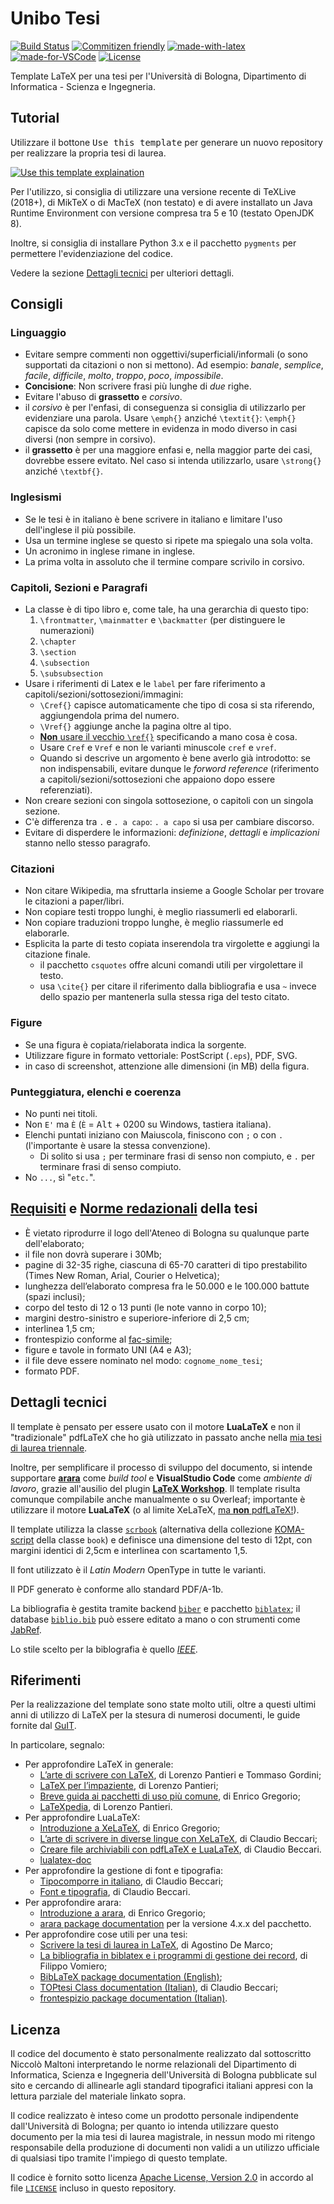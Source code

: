 # Unibo Tesi

[![Build Status](https://travis-ci.com/NiccoMlt/Unibo-Tesi.svg?branch=master)](https://travis-ci.com/NiccoMlt/Unibo-Tesi)
[![Commitizen friendly](https://img.shields.io/badge/commitizen-friendly-brightgreen.svg)](http://commitizen.github.io/cz-cli/)
[![made-with-latex](https://img.shields.io/badge/Made%20with-LaTeX-1f425f.svg)](https://www.latex-project.org/)
[![made-for-VSCode](https://img.shields.io/badge/Made%20for-VSCode-1f425f.svg)](https://code.visualstudio.com/)
[![License](https://img.shields.io/badge/License-Apache%202.0-blue.svg)](https://opensource.org/licenses/Apache-2.0)

Template LaTeX per una tesi per l'Università di Bologna, Dipartimento di Informatica - Scienza e Ingegneria.

## Tutorial

Utilizzare il bottone <kbd>Use this template</kbd> per generare un nuovo repository per realizzare la propria tesi di laurea.

[![Use this template explaination](https://help.github.com/assets/images/help/repository/use-this-template-button.png)](https://help.github.com/en/articles/creating-a-repository-from-a-template)

Per l'utilizzo, si consiglia di utilizzare una versione recente di TeXLive (2018+), di MikTeX o di MacTeX (non testato) e di avere installato un Java Runtime Environment con versione compresa tra 5 e 10 (testato OpenJDK 8).

Inoltre, si consiglia di installare Python 3.x e il pacchetto `pygments` per permettere l'evidenziazione del codice.

Vedere la sezione [Dettagli tecnici](#dettagli-tecnici) per ulteriori dettagli.

## Consigli

### Linguaggio

- Evitare sempre commenti non oggettivi/superficiali/informali (o sono supportati da citazioni o non si mettono).
  Ad esempio: _banale_, _semplice_, _facile_, _difficile_, _molto_, _troppo_, _poco_, _impossibile_.
- **Concisione**: Non scrivere frasi più lunghe di _due_ righe.
- Evitare l'abuso di **grassetto** e _corsivo_.
- il _corsivo_ è per l'enfasi, di conseguenza si consiglia di utilizzarlo per evidenziare una parola.
  Usare `\emph{}` anziché `\textit{}`:
  `\emph{}` capisce da solo come mettere in evidenza in modo diverso in casi diversi (non sempre in corsivo).
- il **grassetto** è per una maggiore enfasi e, nella maggior parte dei casi, dovrebbe essere evitato.
  Nel caso si intenda utilizzarlo, usare `\strong{}` anziché `\textbf{}`.

### Inglesismi

- Se le tesi è in italiano è bene scrivere in italiano e limitare l'uso dell'inglese il più possibile.
- Usa un termine inglese se questo si ripete ma spiegalo una sola volta.
- Un acronimo in inglese rimane in inglese.
- La prima volta in assoluto che il termine compare scrivilo in corsivo.

### Capitoli, Sezioni e Paragrafi

- La classe è di tipo libro e, come tale, ha una gerarchia di questo tipo:
  1. `\frontmatter`, `\mainmatter` e `\backmatter` (per distinguere le numerazioni)
  2. `\chapter`
  3. `\section`
  4. `\subsection`
  5. `\subsubsection`
- Usare i riferimenti di Latex e le `label` per fare riferimento a capitoli/sezioni/sottosezioni/immagini:
  - `\Cref{}` capisce automaticamente che tipo di cosa si sta riferendo, aggiungendola prima del numero.
  - `\Vref{}` aggiunge anche la pagina oltre al tipo.
  - <ins>**Non** usare il vecchio `\ref{}`</ins> specificando a mano cosa è cosa.
  - Usare `Cref` e `Vref` e non le varianti minuscole `cref` e `vref`.
  - Quando si descrive un argomento è bene averlo già introdotto: se non indispensabili, evitare dunque le _forword reference_ (riferimento a capitoli/sezioni/sottosezioni che appaiono dopo essere referenziati).
- Non creare sezioni con singola sottosezione, o capitoli con un singola sezione.
- C'è differenza tra `.` e `. a capo`: `. a capo` si usa per cambiare discorso.
- Evitare di disperdere le informazioni: _definizione_, _dettagli_ e _implicazioni_ stanno nello stesso paragrafo.

### Citazioni

- Non citare Wikipedia, ma sfruttarla insieme a Google Scholar per trovare le citazioni a paper/libri.
- Non copiare testi troppo lunghi, è meglio riassumerli ed elaborarli.
- Non copiare traduzioni troppo lunghe, è meglio riassumerle ed elaborarle.
- Esplicita la parte di testo copiata inserendola tra virgolette e aggiungi la citazione finale.
  - il pacchetto `csquotes` offre alcuni comandi utili per virgolettare il testo.
  - usa `\cite{}` per citare il riferimento dalla bibliografia e usa `~` invece dello spazio per mantenerla sulla stessa riga del testo citato.

### Figure

- Se una figura è copiata/rielaborata indica la sorgente.
- Utilizzare figure in formato vettoriale: PostScript (`.eps`), PDF, SVG.
- in caso di screenshot, attenzione alle dimensioni (in MB) della figura.

### Punteggiatura, elenchi e coerenza

- No punti nei titoli.
- Non `E'` ma `È` (`È` = <kbd>Alt</kbd> + 0200 su Windows, tastiera italiana).
- Elenchi puntati iniziano con Maiuscola, finiscono con `;` o con `.` (l'importante è usare la stessa convenzione).
  - Di solito si usa `;` per terminare frasi di senso non compiuto, e `.` per terminare frasi di senso compiuto.
- No `...`, sì "`etc.`".

## [Requisiti](https://corsi.unibo.it/magistrale/IngegneriaScienzeInformatiche/volume-pdf-e-deposito-online-dellelaborato) e [Norme redazionali](https://corsi.unibo.it/magistrale/IngegneriaScienzeInformatiche/redazione-tesi-voto-finale) della tesi

- È vietato riprodurre il logo dell'Ateneo di Bologna su qualunque parte dell'elaborato;
- il file non dovrà superare i 30Mb;
- pagine di 32-35 righe, ciascuna di 65-70 caratteri di tipo prestabilito (Times New Roman, Arial, Courier o Helvetica);
- lunghezza dell’elaborato compresa fra le 50.000 e le 100.000 battute (spazi inclusi);
- corpo del testo di 12 o 13 punti (le note vanno in corpo 10);
- margini destro-sinistro e superiore-inferiore di 2,5 cm;
- interlinea 1,5 cm;
- frontespizio conforme al [fac-simile](https://corsi.unibo.it/magistrale/IngegneriaScienzeInformatiche/volume-pdf-e-deposito-online-dellelaborato/frontespiziolmisi.pdf/@@download/file/FrontespizioLMISI.pdf);
- figure e tavole in formato UNI (A4 e A3);
- il file deve essere nominato nel modo: `cognome_nome_tesi`;
- formato PDF.

## Dettagli tecnici

Il template è pensato per essere usato con il motore **LuaLaTeX** e non il "tradizionale" pdfLaTeX che ho già utilizzato in passato anche nella [mia tesi di laurea triennale](https://github.com/NiccoMlt/alchemist-thesis).

Inoltre, per semplificare il processo di sviluppo del documento, si intende supportare [**arara**](https://github.com/cereda/arara) come _build tool_ e **VisualStudio Code** come _ambiente di lavoro_, grazie all'ausilio del plugin [**LaTeX Workshop**](https://marketplace.visualstudio.com/items?itemName=James-Yu.latex-workshop).
Il template risulta comunque compilabile anche manualmente o su Overleaf; importante è utilizzare il motore **LuaLaTeX** (o al limite XeLaTeX, <ins>ma **non** pdfLaTeX!</ins>).

Il template utilizza la classe [`scrbook`](https://www.ctan.org/pkg/scrbook) (alternativa della collezione [KOMA-script](https://www.ctan.org/pkg/koma-script) della classe `book`) e definisce una dimensione del testo di 12pt, con margini identici di 2,5cm e interlinea con scartamento 1,5.

Il font utilizzato è il _Latin Modern_ OpenType in tutte le varianti.

Il PDF generato è conforme allo standard PDF/A-1b.

La bibliografia è gestita tramite backend [`biber`](https://ctan.org/pkg/biber) e pacchetto [`biblatex`](https://www.ctan.org/pkg/biblatex);
il database [`biblio.bib`](./biblio.bib) può essere editato a mano o con strumenti come [JabRef](http://www.jabref.org/).

Lo stile scelto per la biblografia è quello [_IEEE_](https://ctan.org/pkg/biblatex-ieee).

## Riferimenti

Per la realizzazione del template sono state molto utili, oltre a questi ultimi anni di utilizzo di LaTeX per la stesura di numerosi documenti, le guide fornite dal [GuIT](https://www.guitex.org/home/it/doc).

In particolare, segnalo:

- Per approfondire LaTeX in generale:
    - [L’arte di scrivere con LaTeX](http://www.lorenzopantieri.net/LaTeX_files/ArteLaTeX.pdf), di Lorenzo Pantieri e Tommaso Gordini;
    - [LaTeX per l’impaziente](http://www.lorenzopantieri.net/LaTeX_files/LaTeXimpaziente.pdf), di Lorenzo Pantieri;
    - [Breve guida ai pacchetti di uso più comune](http://profs.sci.univr.it/~gregorio/breveguida.pdf), di Enrico Gregorio;
    - [LaTeXpedia](http://www.lorenzopantieri.net/LaTeX_files/LaTeXpedia.pdf), di Lorenzo Pantieri.
- Per approfondire LuaLaTeX:
    - [Introduzione a XeLaTeX](http://profs.sci.univr.it/~gregorio/introxelatex.pdf), di Enrico Gregorio;
    - [L’arte di scrivere in diverse lingue con XeLaTeX](http://www.guitex.org/home/images/doc/ArteLingue.pdf), di Claudio Beccari;
    - [Creare file archiviabili con pdfLaTeX e LuaLaTeX](http://www.guitex.org/home/images/doc/GuideGuIT/filearchiviabili.pdf), di Claudio Beccari.
    - [lualatex-doc](http://ctan.mirror.garr.it/mirrors/CTAN/info/luatex/lualatex-doc/lualatex-doc.pdf)
- Per approfondire la gestione di font e tipografia:
    - [Tipocomporre in italiano](http://www.guitex.org/home/images/doc/GuideGuIT/ComporreItaliano.pdf), di Claudio Beccari;
    - [Font e tipografia](http://www.guitex.org/home/images/doc/GuideGuIT/guidafont.pdf), di Claudio Beccari.
- Per approfondire arara:
    - [Introduzione a arara](http://profs.sci.univr.it/~gregorio/introarara.pdf), di Enrico Gregorio;
    - [arara package documentation](http://mirrors.ctan.org/support/arara/doc/arara-manual.pdf) per la versione 4.x.x del pacchetto.
- Per approfondire cose utili per una tesi:
    - [Scrivere la tesi di laurea in LaTeX](http://www.guitex.org/home/images/doc/GuideGuIT/IntroTesi.pdf), di Agostino De Marco;
    - [La bibliografia in biblatex e i programmi di gestione dei record](http://www.guitex.org/home/images/doc/GuideGuIT/bibliografia.pdf), di Filippo Vomiero;
    - [BibLaTeX package documentation (English)](http://ctan.mirror.garr.it/mirrors/CTAN/macros/latex/contrib/biblatex/doc/biblatex.pdf);
    - [TOPtesi Class documentation (Italian)](http://ctan.mirror.garr.it/mirrors/CTAN/macros/latex/contrib/toptesi/toptesi-it.pdf), di Claudio Beccari;
    - [frontespizio package documentation (Italian)](http://ctan.mirror.garr.it/mirrors/CTAN/macros/latex/contrib/frontespizio/frontespizio.pdf).

## Licenza

Il codice del documento è stato personalmente realizzato dal sottoscritto Niccolò Maltoni interpretando le norme relazionali del Dipartimento di Informatica, Scienza e Ingegneria dell'Università di Bologna pubblicate sul sito e cercando di allinearle agli standard tipografici italiani appresi con la lettura parziale del materiale linkato sopra.

Il codice realizzato è inteso come un prodotto personale indipendente dall'Università di Bologna;
per quanto io intenda utilizzare questo documento per la mia tesi di laurea magistrale, in nessun modo mi ritengo responsabile della produzione di documenti non validi a un utilizzo ufficiale di qualsiasi tipo tramite l'impiego di questo template.

Il codice è fornito sotto licenza [Apache License, Version 2.0](https://opensource.org/licenses/Apache-2.0) in accordo al file [`LICENSE`](./LICENSE) incluso in questo repository.
